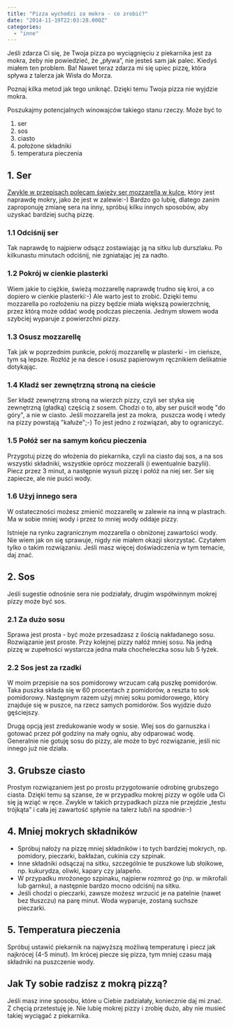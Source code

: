 ```yaml
---
title: "Pizza wychodzi za mokra - co zrobić?"
date: "2014-11-19T22:03:28.000Z"
categories: 
  - "inne"
---
```


Jeśli zdarza Ci się, że Twoja pizza po wyciągnięciu z piekarnika jest za mokra, żeby nie powiedzieć, że „pływa”, nie jesteś sam jak palec. Kiedyś miałem ten problem. Ba! Nawet teraz zdarza mi się upiec pizzę, która spływa z talerza jak Wisła do Morza.

Poznaj kilka metod jak tego uniknąć. Dzięki temu Twoja pizza nie wyjdzie mokra.

Poszukajmy potencjalnych winowajców takiego stanu rzeczy. Może być to

1. ser
2. sos
3. ciasto
4. położone składniki
5. temperatura pieczenia

## 1\. Ser

<a title="Jaki ser wybrać do pizzy?" href="/jaki-ser-wybrac-do-pizzy/">Zwykle w przepisach polecam świeży ser mozzarella w kulce</a>, który jest naprawdę mokry, jako że jest w zalewie:-) Bardzo go lubię, dlatego zanim zaproponuję zmianę sera na inny, spróbuj kilku innych sposobów, aby uzyskać bardziej suchą pizzę.

### 1.1 Odciśnij ser

Tak naprawdę to najpierw odsącz zostawiając ją na sitku lub durszlaku. Po kilkunastu minutach odciśnij, nie zgniatając jej za nadto.

### 1.2 Pokrój w cienkie plasterki

Wiem jakie to ciężkie, świeżą mozzarellę naprawdę trudno się kroi, a co dopiero w cienkie plasterki:-) Ale warto jest to zrobić. Dzięki temu mozzarella po rozłożeniu na pizzy będzie miała większą powierzchnię, przez którą może oddać wodę podczas pieczenia. Jednym słowem woda szybciej wyparuje z powierzchni pizzy.

### 1.3 Osusz mozzarellę

Tak jak w poprzednim punkcie, pokrój mozzarellę w plasterki - im cieńsze, tym są lepsze. Rozłóż je na desce i osusz papierowym ręcznikiem delikatnie dotykając.

### 1.4 Kładź ser zewnętrzną stroną na cieście

Ser kładź zewnętrzną stroną na wierzch pizzy, czyli ser styka się zewnętrzną (gładką) częścią z sosem. Chodzi o to, aby ser puścił wodę "do góry", a nie w ciasto. Jeśli mozzarella jest za mokra,  puszcza wodę i wtedy na pizzy powstają "kałuże";-) To jest jedno z rozwiązań, aby to ograniczyć.

### 1.5 Połóż ser na samym końcu pieczenia

Przygotuj pizzę do włożenia do piekarnika, czyli na ciasto daj sos, a na sos wszystki składniki, wszystkie oprócz mozzeralli (i ewentualnie bazylii). Piecz przez 3 minut, a następnie wysuń pizzę i połóż na niej ser. Ser się zapiecze, ale nie puści wody.

### 1.6 Użyj innego sera

W ostateczności możesz zmienić mozzarellę w zalewie na inną w plastrach. Ma w sobie mniej wody i przez to mniej wody oddaje pizzy.

Istnieje na rynku zagranicznym mozzarella o obniżonej zawartości wody. Nie wiem jak on się sprawuje, nigdy nie miałem okazji skorzystać. Czytałem tylko o takim rozwiązaniu. Jeśli masz więcej doświadczenia w tym temacie, daj znać.

## 2\. Sos

Jeśli sugestie odnośnie sera nie podziałały, drugim współwinnym mokrej pizzy może być sos.

### 2.1 Za dużo sosu

Sprawa jest prosta - być może przesadzasz z ilością nakładanego sosu. Rozwiązanie jest proste. Przy kolejnej pizzy nałóż mniej sosu. Na jedną pizzę w zupełności wystarcza jedna mała chocheleczka sosu lub 5 łyżek.

### 2.2 Sos jest za rzadki

W moim przepisie na sos pomidorowy wrzucam całą puszkę pomidorów. Taka puszka składa się w 60 procentach z pomidorów, a reszta to sok pomidorowy. Następnym razem użyj mniej soku pomidorowego, który znajduje się w puszce, na rzecz samych pomidorów. Sos wyjdzie dużo gęściejszy.

Drugą opcją jest zredukowanie wody w sosie. Wlej sos do garnuszka i gotować przez pół godziny na mały ogniu, aby odparować wodę. Generalnie nie gotuję sosu do pizzy, ale może to być rozwiązanie, jeśli nic innego już nie działa.

## 3\. Grubsze ciasto

Prostym rozwiązaniem jest po prostu przygotowanie odrobinę grubszego ciasta. Dzięki temu są szanse, że w przypadku mokrej pizzy w ogóle uda Ci się ją wziąć w ręce. Zwykle w takich przypadkach pizza nie przejdzie „testu trójkąta” i cała jej zawartość spłynie na talerz lub/i na spodnie:-)

## 4\. Mniej mokrych składników

- Spróbuj nałoży na pizzę mniej składników i to tych bardziej mokrych, np. pomidory, pieczarki, bakłażan, cukinia czy szpinak.
- Inne składniki odsączaj na sitku, szczególnie te puszkowe lub słoikowe, np. kukurydza, oliwki, kapary czy jalapeño.
- W przypadku mrożonego szpinaku, najpierw rozmroź go (np. w mikrofali lub garnku), a następnie bardzo mocno odciśnij na sitku.
- Jeśli chodzi o pieczarki, zawsze możesz wrzucić je na patelnie (nawet bez tłuszczu) na parę minut. Woda wyparuje, zostaną suchsze pieczarki.

## 5\. Temperatura pieczenia

Spróbuj ustawić piekarnik na najwyższą możliwą temperaturę i piecz jak najkrócej (4-5 minut). Im krócej piecze się pizza, tym mniej czasu mają składniki na puszczenie wody.

## Jak Ty sobie radzisz z mokrą pizzą?

Jeśli masz inne sposobu, które u Ciebie zadziałały, koniecznie daj mi znać. Z chęcią przetestuję je. Nie lubię mokrej pizzy i zrobię dużo, aby nie musieć takiej wyciągać z piekarnika.
